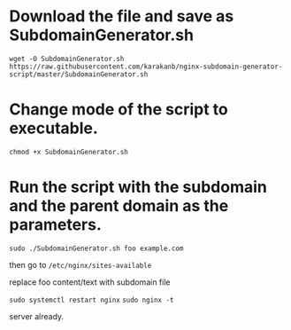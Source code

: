 # Download the file and save as SubdomainGenerator.sh
```
wget -O SubdomainGenerator.sh https://raw.githubusercontent.com/karakanb/nginx-subdomain-generator-script/master/SubdomainGenerator.sh
```

# Change mode of the script to executable.
`chmod +x SubdomainGenerator.sh`

# Run the script with the subdomain and the parent domain as the parameters.
`sudo ./SubdomainGenerator.sh foo example.com`

then go to
`/etc/nginx/sites-available`

replace foo content/text with subdomain file

`sudo systemctl restart nginx`
`sudo nginx -t`

server already.